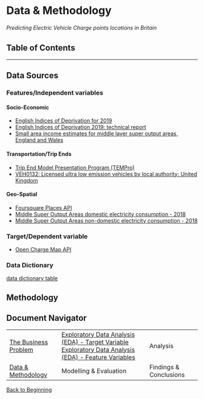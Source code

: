 # Data & Methodology

###### Predicting Electric Vehicle Charge points locations in Britain

## Table of Contents

------



## Data Sources

### Features/Independent variables

#### Socio-Economic

- [English Indices of Deprivation for 2019](https://www.gov.uk/government/uploads/system/uploads/attachment_data/file/845345/File_7_-_All_IoD2019_Scores__Ranks__Deciles_and_Population_Denominators_3.csv/preview)
- [English Indices of Deprivation 2019: technical report](https://assets.publishing.service.gov.uk/government/uploads/system/uploads/attachment_data/file/833951/IoD2019_Technical_Report.pdf )
- [Small area income estimates for middle layer super output areas, England and Wales](https://www.ons.gov.uk/file?uri=%2femploymentandlabourmarket%2fpeopleinwork%2fearningsandworkinghours%2fdatasets%2fsmallareaincomeestimatesformiddlelayersuperoutputareasenglandandwales%2ffinancialyearending2016/1smallareaincomeestimatesdata.xls)

#### Transportation/Trip Ends

- [Trip End Model Presentation Program (TEMPro)](https://www.gov.uk/government/publications/tempro-downloads)
-  [VEH0132: Licensed ultra low emission vehicles by local authority: United Kingdom](https://assets.publishing.service.gov.uk/government/uploads/system/uploads/attachment_data/file/853463/veh0132.ods)

#### Geo-Spatial

- [Foursquare Places API](https://developer.foursquare.com/places)
- [Middle Super Output Areas domestic electricity consumption - 2018](https://www.gov.uk/government/uploads/system/uploads/attachment_data/file/853708/MSOA_domestic_2018.csv/preview)
- [Middle Super Output Areas non-domestic electricity consumption - 2018](https://www.gov.uk/government/uploads/system/uploads/attachment_data/file/853710/MSOA_non_domestic_electricity_2018.csv/preview)



### Target/Dependent variable

- [Open Charge Map API](https://openchargemap.org/site/develop/api#intro)



### Data Dictionary

[data dictionary table](data_dictionary.md)

## Methodology



## Document Navigator

|                                                              |                                                              |                        |
| ------------------------------------------------------------ | ------------------------------------------------------------ | ---------------------- |
| <a href="business_problem.md#the-business-problem">The Business Problem</a> | <a href="eda1.md#eda">Exploratory Data Analysis (EDA) - Target Variable</a><br><a href="eda2.md#eda">Exploratory Data Analysis (EDA) - Feature Variables</a> | Analysis               |
| <a href="data.md#data--methodology">Data & Methodology</a>   | Modelling & Evaluation                                       | Findings & Conclusions |

[Back to Beginning](https://github.com/cdenbowjr/ev_chargepoint_prediction#predicting-electric-vehicle-charge-points-locations-in-britain)

